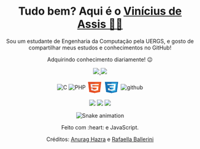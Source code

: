 <div>
  
  <h1 align="center">
    Tudo bem? Aqui é o
    <a href="https://www.linkedin.com/in/viniciusdeassismp/">Vinícius de Assis 👨‍💻</a>
  </h1>
  <p align="center">
    Sou um estudante de Engenharia da Computação pela UERGS, e gosto de compartilhar meus estudos e conhecimentos no GitHub!
    </a>  
  </p>
  
  <p align="center">
    Adquirindo conhecimento diariamente! 😉️
  </p>
  
</div>

<div align="center">
  <a href="https://github.com/vinicius-de-assis">
    <img height="150em" src="https://github-readme-stats.vercel.app/api?username=vinicius-de-assis&count_private=true&include_all_commits=true&show_icons=true&theme=dracula&hide_border=false&show_owner=true"/>
    <img height="150em" src="https://github-readme-stats.vercel.app/api/top-langs/?username=vinicius-de-assis&theme=dracula&hide_border=false&&layout=compact"/>
  </a>
</div>

<div align="center" valign="top"><br>
  <img align="center" alt="C" height="30" width="40" src="https://raw.githubusercontent.com/jmnote/z-icons/master/svg/c.svg">
  <img align="center" alt="PHP" height="30" width="40" src="https://raw.githubusercontent.com/jmnote/z-icons/master/svg/php.svg">
  <img align="center" alt="HTML" height="30" width="40" src="https://raw.githubusercontent.com/devicons/devicon/master/icons/html5/html5-original.svg">
  <img align="center" alt="CSS" height="30" width="40" src="https://raw.githubusercontent.com/devicons/devicon/master/icons/css3/css3-original.svg">
  <img align="center" alt="github" height="35" width="35" src="https://raw.githubusercontent.com/jmnote/z-icons/master/svg/github.svg">
</div><br> 

<div align="center">
  <a href="https://www.instagram.com/vinii.madruga/" target="_blank"><img src="https://img.shields.io/badge/-Instagram-%23E4405F?style=for-the-badge&logo=instagram&logoColor=white" target="_blank"></a>
  <a href="https://www.linkedin.com/in/viniciusdeassismp/" target="_blank"><img src="https://img.shields.io/badge/-LinkedIn-%230077B5?style=for-the-badge&logo=linkedin&logoColor=white" target="_blank"></a> 
  <a href="mailto:vinimadruga2018@gmail.com"><img src="https://img.shields.io/badge/-Gmail-%23333?style=for-the-badge&logo=gmail&logoColor=white" target="_blank"></a>
</div>

<div align="center">

  ![Snake animation](https://github.com/danielbped/danielbped/blob/output/github-contribution-grid-snake.svg)
  
</div>

<div align="center">
  <p>Feito com :heart: e JavaScript.</p>
  <p>Créditos: <a href="https://github.com/anuraghazra/github-readme-stats">Anurag Hazra</a> e <a href="https://github.com/rafaballerini">Rafaella Ballerini</a></p>
</div>
